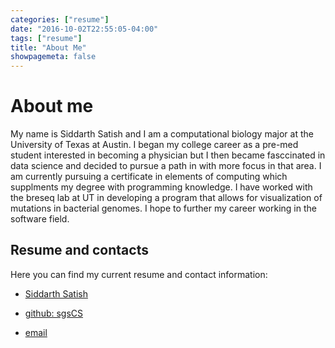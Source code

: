 ```yaml
---
categories: ["resume"]
date: "2016-10-02T22:55:05-04:00"
tags: ["resume"]
title: "About Me"
showpagemeta: false
---
```

# About me

My name is Siddarth Satish and I am a computational biology major at the University of Texas at Austin. I began my college career as a pre-med student interested in becoming a physician but I then became fasccinated in data science and decided to pursue a path in with more focus in that area. I am currently pursuing a certificate in elements of computing which supplments my degree with programming knowledge. I have worked with the breseq lab at UT in developing a program that allows for visualization of mutations in bacterial genomes. I hope to further my career working in the software field.  


## Resume and contacts

Here you can find my current resume and contact information:

- [Siddarth Satish](/sidsresume/)

- [github: sgsCS](https://github.com/sgsCS)

- [email](sgsatish@utexas.edu)


